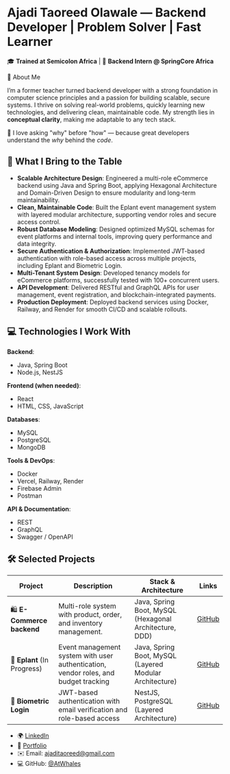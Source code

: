 # Ajadi Taoreed Olawale — Backend Developer | Problem Solver | Fast Learner

🎓 **Trained at Semicolon Africa** | 💼 **Backend Intern @ SpringCore Africa**

🚀 About Me

I’m a former teacher turned backend developer with a strong foundation in computer science principles and a passion for building scalable, secure systems. I thrive on solving real-world problems, quickly learning new technologies, and delivering clean, maintainable code. My strength lies in **conceptual clarity**, making me adaptable to any tech stack.

🔎 I love asking "why" before "how" — because great developers understand the *why* behind the *code*.
## 🧠 What I Bring to the Table

- **Scalable Architecture Design**: Engineered a multi-role eCommerce backend using Java and Spring Boot, applying Hexagonal Architecture and Domain-Driven Design to ensure modularity and long-term maintainability.
- **Clean, Maintainable Code**: Built the Eplant event management system with layered modular architecture, supporting vendor roles and secure access control.
- **Robust Database Modeling**: Designed optimized MySQL schemas for event platforms and internal tools, improving query performance and data integrity.
- **Secure Authentication & Authorization**: Implemented JWT-based authentication with role-based access across multiple projects, including Eplant and Biometric Login.
- **Multi-Tenant System Design**: Developed tenancy models for eCommerce platforms, successfully tested with 100+ concurrent users.
- **API Development**: Delivered RESTful and GraphQL APIs for user management, event registration, and blockchain-integrated payments.
- **Production Deployment**: Deployed backend services using Docker, Railway, and Render for smooth CI/CD and scalable rollouts.


## 💻 Technologies I Work With

**Backend**:
- Java, Spring Boot
- Node.js, NestJS

**Frontend (when needed)**:
- React
- HTML, CSS, JavaScript

**Databases**:
- MySQL
- PostgreSQL
- MongoDB

**Tools & DevOps**:
- Docker
- Vercel, Railway, Render
- Firebase Admin
- Postman

**API & Documentation**:
- REST
- GraphQL
- Swagger / OpenAPI

## 🛠️ Selected Projects

| Project                     | Description                                                                                             | Stack & Architecture                                      | Links                                                                 |
|----------------------------|------------------------------------------------------------------------------------------|-----------------------------------------------------------|------------------------------------------------------------------------|
| 🛍️ **E-Commerce backend**  | Multi-role system with product, order, and inventory management.                         | Java, Spring Boot, MySQL (Hexagonal Architecture, DDD)    | [GitHub](https://github.com/olaWhales/Ecommerce.git)           |
| 🌟 **Eplant** (In Progress) | Event management system with user authentication, vendor roles, and budget tracking     | Java, Spring Boot, MySQL (Layered Modular Architecture)    | [GitHub](https://github.com/olaWhales/Eplant.git)                     |
| 🔐 **Biometric Login**      | JWT-based authentication with email verification and role-based access                  | NestJS, PostgreSQL (Layered Architecture)                 | [GitHub](https://github.com/olaWhales/Biometric_Login.git)            |


- 🌍 [LinkedIn](https://www.linkedin.com/in/taoreed-olawale-3410b71b1/)
- 💼 [Portfolio](https://vercel.com/ajadi-taoreed-olawales-projects)
- ✉️ Email: [ajaditaoreed@gmail.com](mailto\:ajaditaoreed@gmail.com)
- 💻 GitHub: [@AtWhales](https://github.com/AtWhales)

